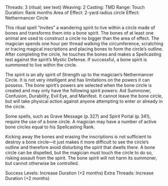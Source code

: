 Threads: 3 (ritual; see text)                          Weaving: 2
Casting: TMD                                                 Range: Touch
Duration: Rank months                                  Area of Effect: 2-yard radius circle
Effect: Nethermancer Circle

This ritual spell “invites” a wandering spirit to live within a circle made of bones and transforms them into a bone spirit. The bones of at least one animal are used to construct a circle no bigger than the area of effect. The magician spends one hour per thread walking the circumference, scratching or tracing magical inscriptions and placing bones to form the circle’s outline. After completing the circle, he touches the bones and makes a Spellcasting test against the spirit’s Mystic Defense. If successful, a bone spirit is summoned to live within the circle.

The spirit is an ally spirit of Strength up to the magician’s Nethermancer Circle. It is not very intelligent and has limitations on the powers it can possess. The bone spirit’s powers are selected when the bone circle is created and may only have the following spirit powers: Aid Summoner, Confusion, Durability, Evil Eye, and Manifest. It cannot leave the bone circle, but will take physical action against anyone attempting to enter or already in the circle.

Some spells, such as Grave Message (p. 327) and Spirit Portal (p. 341), require the use of a bone circle. A magician may have a number of active bone circles equal to his Spellcasting Rank.

Kicking away the bones and erasing the inscriptions is not sufficient to destroy a bone circle—it just makes it more difficult to see the circle’s outline and therefore avoid disturbing the spirit that dwells there. A bone circle can be dispelled, but the magician must touch the circle to do so, risking assault from the spirit. The bone spirit will not harm its summoner, but cannot otherwise be controlled.

Success Levels: Increase Duration (+2 months)
Extra Threads: Increase Duration (+2 months)